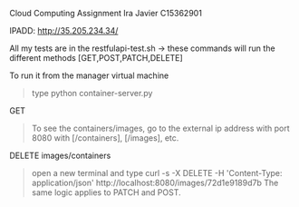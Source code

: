 Cloud Computing Assignment 
Ira Javier
C15362901

IPADD: http://35.205.234.34/

All my tests are in the restfulapi-test.sh -> these commands will run the different methods [GET,POST,PATCH,DELETE]

To run it from the manager virtual machine
>type python container-server.py

GET
> To see the containers/images, go to the external ip address with port 8080 with [/containers], [/images], etc.

DELETE images/containers
>open a new terminal and 
>type curl -s -X DELETE -H 'Content-Type: application/json' http://localhost:8080/images/72d1e9189d7b
>The same logic applies to PATCH and POST.
